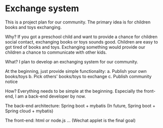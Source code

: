 # Exchange system

This is a project plan for our community. The primary idea is for children books and toys exchanging.

Why?
If you got a preschool child and want to provide a chance for children social contact, exchanging books or toys sounds good. Children are easy to got tired of books and toys. Exchanging something would provide our children a chance to communicate with other kids.  

What?
I plan to develop an exchanging system for our community. 

At the beginning, just provide simple functionality: 
a. Publish your own books/toys
b. Pick others' books/toys to exchange
c. Publish community notice

How?
Everything needs to be simple at the beginning. Especially the front-end, I am a back-end developer by now.

The back-end architecture:
Spring boot + mybatis
(In future, Spring boot + Spring cloud + mybatis)

The front-end:
html or node.js ...
(Wechat applet is the final goal)
